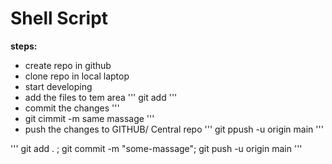 # Shell Script
**steps:**
* create repo in github
* clone repo in local laptop 
* start developing 
* add the files to tem area 
'''
git add <file-name>
'''
* commit the changes
'''
* git cimmit -m same massage
'''
* push the changes to GITHUB/ Central repo
'''
git ppush -u origin main 
'''

'''
git add . ; git commit -m "some-massage"; git push -u origin main 
'''

